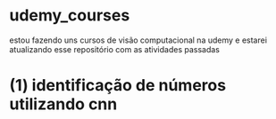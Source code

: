 # udemy_courses

estou fazendo uns cursos de visão computacional na udemy e estarei atualizando esse repositório com as atividades passadas 

# (1) identificação de números utilizando cnn 
